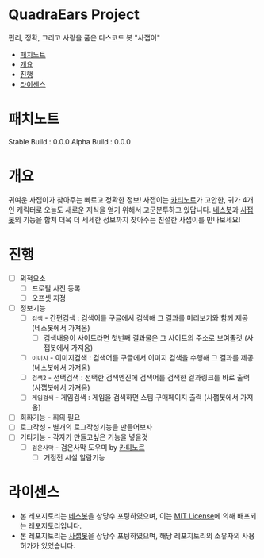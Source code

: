 # QuadraEars Project
편리, 정확, 그리고 사랑을 품은 디스코드 봇 "사잽이"

 - [패치노트](#패치노트)
 - [개요](#개요)
 - [진행](#진행)
 - [라이센스](#라이센스)

# 패치노트
Stable Build : 0.0.0
Alpha Build : 0.0.0

# 개요
귀여운 사잽이가 찾아주는 빠르고 정확한 정보! 사잽이는 [카티노르](4ears.net)가 고안한, 귀가 4개인 캐릭터로 오늘도 새로운 지식을 얻기 위해서 고군분투하고 있답니다. [네스봇](https://github.com/Nesffer/ness-telegram-bot)과 [사잽봇](https://github.com/Katinor/quadra_dialog)의 기능을 합쳐 더욱 더 세세한 정보까지 찾아주는 친절한 사잽이를 만나보세요!

# 진행

 - [ ] 외적요소
   - [ ] 프로필 사진 등록
   - [ ] 오프셋 지정
 - [ ] 정보기능
   - [ ] ```검색``` - 간편검색 : 검색어를 구글에서 검색해 그 결과를 미리보기와 함께 제공 (네스봇에서 가져옴)
     - [ ] 검색내용이 사이트라면 첫번째 결과물은 그 사이트의 주소로 보여줄것 (사잽봇에서 가져옴)
   - [ ] ```이미지``` - 이미지검색 : 검색어를 구글에서 이미지 검색을 수행해 그 결과를 제공 (네스봇에서 가져옴)
   - [ ] ```검색2``` - 선택검색 : 선택한 검색엔진에 검색어를 검색한 결과링크를 바로 출력 (사잽봇에서 가져옴)
   - [ ] ```게임검색``` - 게임검색 : 게임을 검색하면 스팀 구매페이지 출력 (사잽봇에서 가져옴)
 - [ ] 회화기능 - 회의 필요
 - [ ] 로그작성 - 별개의 로그작성기능을 만들어보자
 - [ ] 기타기능 - 각자가 만들고싶은 기능을 넣을것
   - [ ] ```검은사막``` - 검은사막 도우미 by [카티노르](https://github.com/Katinor) 
     - [ ] 거점전 시설 알람기능
 
# 라이센스
 - 본 레포지토리는 [네스봇](https://github.com/small-sunshines/gjmoribot)을 상당수 포팅하였으며, 이는 [MIT License](https://choosealicense.com/licenses/mit/)에 의해 배포되는 레포지토리입니다.
 - 본 레포지토리는 [사잽봇](https://github.com/Katinor/quadra_dialog)을 상당수 포팅하였으며, 해당 레포지토리의 소유자의 사용허가가 있었습니다.
